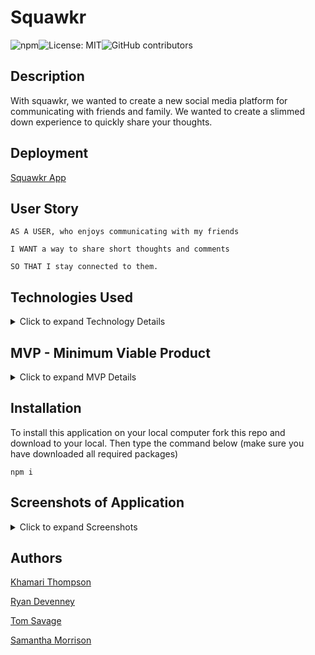 # Squawkr

![npm](https://img.shields.io/npm/v/inquirer?style=flat-round)![License: MIT](https://img.shields.io/badge/License-MIT-yellow.svg)![GitHub contributors](https://img.shields.io/github/contributors/ryand67/Squawkr)

## Description

With squawkr, we wanted to create a new social media platform for communicating with friends and family. We wanted to create a slimmed down experience to quickly share your thoughts.  

## Deployment

[Squawkr App](https://squawkr-uncc.herokuapp.com/)

## User Story

```
AS A USER, who enjoys communicating with my friends

I WANT a way to share short thoughts and comments

SO THAT I stay connected to them.
```

## Technologies Used
<details>
    <summary markdown="span">Click to expand Technology Details</summary>

Languages
* HTML
* CSS
* Javascript

Libraries
* jQuery
* [Moment JS](momentjs.com)
* Passport

CSS Framework
* [Semantic UI](semantic-ui.com)
</details>

## MVP - Minimum Viable Product
<details>
    <summary markdown="span">Click to expand MVP Details</summary>

After deciding on a project idea we needed to determine the MVP (Minimum Viable Product) criteria. After reaching the MVP we were then able to reach into our "icebox" kanabn to add some more features.

Login page

Sign-up page

Home page

Profile page

</details>

## Installation
To install this application on your local computer fork this repo and download to your local. Then type the command below (make sure you have downloaded all required packages)

```
npm i
```
## Screenshots of Application
<details>
    <summary markdown="span">Click to expand Screenshots</summary>

![](public/img/squawkrlogin)
![](public/img/squawkrsignup)
![](public/img/squawkrhome)
![](public/img/squawkrprofile)
![](public/img/squawkrupdateprofile)

</details>

## Authors

[Khamari Thompson](@khamari13)

[Ryan Devenney](@ryand67)

[Tom Savage](@savage1005)

[Samantha Morrison](@sm-pixel)

